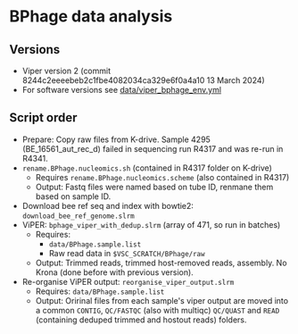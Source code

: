 # BPhage data analysis
## Versions
- Viper version 2 (commit 8244c2eeeebeb2c1fbe4082034ca329e6f0a4a10 13 March 2024)
- For software versions see [data/viper_bphage_env.yml](data/viper_bphage_env.yml)

## 
## Script order
- Prepare: Copy raw files from K-drive. Sample 4295 (BE_16561_aut_rec_d) failed in sequencing run R4317 and was re-run in R4341.
- `rename.BPhage.nucleomics.sh` (contained in R4317 folder on K-drive)
    - Requires `rename.BPhage.nucleomics.scheme` (also contained in R4317)
    - Output: Fastq files were named based on tube ID, renmane them based on sample ID.
- Download bee ref seq and index with bowtie2: `download_bee_ref_genome.slrm`
- ViPER: `bphage_viper_with_dedup.slrm` (array of 471, so run in batches)
    - Requires: 
        - `data/BPhage.sample.list`
        - Raw read data in `$VSC_SCRATCH/BPhage/raw`
    - Output: Trimmed reads, trimmed host-removed reads, assembly. No Krona (done before with previous version).
- Re-organise ViPER output: `reorganise_viper_output.slrm`
    - Requires: `data/BPhage.sample.list`
    - Output: Oririnal files from each sample's viper output are moved into a common `CONTIG`, `QC/FASTQC` (also with multiqc) `QC/QUAST` and `READ` (containing deduped trimmed and hostout reads) folders. 